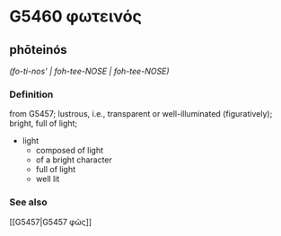# G5460 φωτεινός

## phōteinós

_(fo-ti-nos' | foh-tee-NOSE | foh-tee-NOSE)_

### Definition

from G5457; lustrous, i.e., transparent or well-illuminated (figuratively); bright, full of light; 

- light
  - composed of light
  - of a bright character
  - full of light
  - well lit

### See also

[[G5457|G5457 φῶς]]

